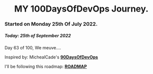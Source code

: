 <h1 align=center>
  MY 100DaysOfDevOps Journey.
</h1>

### Started on Monday 25th Of July 2022.
##### Today: 25th of September 2022

Day 63 of 100, We meuve....

Inspired by: MichealCade's [**90DaysOfDevOps**](https://github.com/MichaelCade/90DaysOfDevOps)

I'll be following this roadmap: [**ROADMAP**](https://devopslearning.medium.com/100-days-of-devops-day-100-thanks-everyone-and-happy-learning-f014f0aad490)

